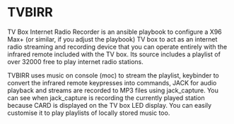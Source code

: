 # TVBIRR

TV Box Internet Radio Recorder is an ansible playbook to configure a X96 Max+ (or similar, if you adjust the playbook) TV box to act as an internet radio streaming and recording device that you can operate entirely with the infrared remote included with the TV box. Its source includes a playlist of over 32000 free to play internet radio stations. 

TVBIRR uses music on console (moc) to stream the playlist, keybinder to convert the infrared remote keypresses into commands, JACK for audio playback and streams are recorded to MP3 files using jack_capture. You can see when jack_capture is recording the currently played station because CARD is displayed on the TV box LED display. You can easily customise it to play playlists of locally stored music too.
